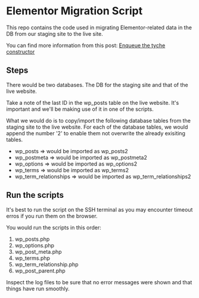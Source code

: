 # Elementor Migration Script

This repo contains the code used in migrating Elementor-related data in the DB from our staging site to the live site.

You can find more information from this post: [Enqueue the tyche constructor](https://github.com/TycheSoftwares/tyche-js-constructor)

## Steps
There would be two databases. The DB for the staging site and that of the live website.

Take a note of the last ID in the wp_posts table on the live website. It's important and we'll be making use of it in one of the scripts.

What we would do is to copy/import the following database tables from the staging site to the live website. For each of the database tables, we would append the number '2' to enable them not overwrite the already exisiting tables.
- wp_posts => would be imported as wp_posts2
- wp_postmeta => would be imported as wp_postmeta2
- wp_options => would be imported as wp_options2
- wp_terms => would be imported as wp_terms2
- wp_term_relationships => would be imported as wp_term_relationships2

## Run the scripts
It's best to run the script on the SSH terminal as you may encounter timeout erros if you run them on the browser.

You would run the scripts in this order:
1. wp_posts.php
2. wp_options.php
3. wp_post_meta.php
4. wp_terms.php
5. wp_term_relationship.php
6. wp_post_parent.php

Inspect the log files to be sure that no error messages were shown and that things have run smoothly.


